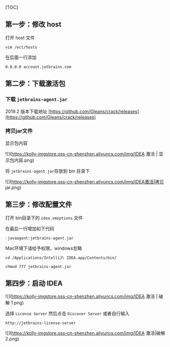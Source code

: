 [TOC]

## 第一步：修改 host

打开 host 文件

```shell
vim /ect/hosts
```

在后面一行添加

```
0.0.0.0 account.jetbrains.com
```

## 第二步：下载激活包

### 下载 `jetbrains-agent.jar`

2019.2 版本下载地址 [https://github.com/Gleans/crack/releases](https://github.com/Gleans/crack/releases)

### 拷贝jar文件

显示包内容

![](https://kolly-imgstore.oss-cn-shenzhen.aliyuncs.com/img/IDEA 激活 | 显示包内容.png)

将 `jetbrains-agent.jar`存放到 bin 目录下

![](https://kolly-imgstore.oss-cn-shenzhen.aliyuncs.com/img/IDEA激活|拷贝 jar.png)

## 第三步：修改配置文件

打开 bin目录下的 `idea.vmoptions` 文件

在最后一行增加如下代码

```
-javaagent:jetbrains-agent.jar
```

Mac环境下请给予权限，windows忽略

```shell
cd /Applications/IntelliJ\ IDEA.app/Contents/bin/  

chmod 777 jetbrains-agent.jar
```

## 第四步：启动 IDEA

![](https://kolly-imgstore.oss-cn-shenzhen.aliyuncs.com/img/IDEA 激活 | 破解 1.png)

选择 `License Server` 然后点击 `Discover Server`
或者自行输入

```
http://jetbrains-license-server
```

![](https://kolly-imgstore.oss-cn-shenzhen.aliyuncs.com/img/IDEA 激活|破解 2.png)